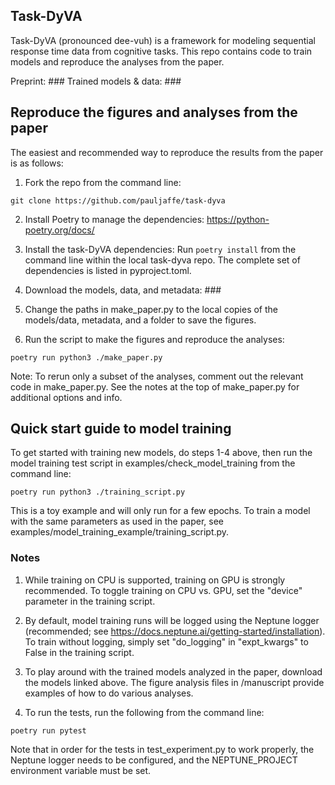 Task-DyVA
------------

Task-DyVA (pronounced dee-vuh) is a framework for modeling sequential response time data from cognitive tasks. This repo contains code to train models and reproduce the analyses from the paper. 

Preprint: ###
Trained models & data: ###


Reproduce the figures and analyses from the paper
------------

The easiest and recommended way to reproduce the results from the paper is as follows:

1) Fork the repo from the command line:

```
git clone https://github.com/pauljaffe/task-dyva
```

2) Install Poetry to manage the dependencies: https://python-poetry.org/docs/

3) Install the task-DyVA dependencies: Run `poetry install` from the command line within the local task-dyva repo. The complete set of dependencies is listed in pyproject.toml.

4) Download the models, data, and metadata: ###

5) Change the paths in make_paper.py to the local copies of the models/data, metadata, and a folder to save the figures. 

6) Run the script to make the figures and reproduce the analyses:

```
poetry run python3 ./make_paper.py
```

Note: To rerun only a subset of the analyses, comment out the relevant code in make_paper.py. See the notes at the top of make_paper.py for additional options and info.


Quick start guide to model training
------------

To get started with training new models, do steps 1-4 above, then run the model training test script in examples/check_model_training from the command line:

```
poetry run python3 ./training_script.py
```

This is a toy example and will only run for a few epochs. To train a model with the same parameters as used in the paper, see examples/model_training_example/training_script.py. 

### Notes
1) While training on CPU is supported, training on GPU is strongly recommended. To toggle training on CPU vs. GPU, set the "device" parameter in the training script.

2) By default, model training runs will be logged using the Neptune logger (recommended; see https://docs.neptune.ai/getting-started/installation). To train without logging, simply set "do_logging" in "expt_kwargs" to False in the training script. 

3) To play around with the trained models analyzed in the paper, download the models linked above. The figure analysis files in /manuscript provide examples of how to do various analyses. 

4) To run the tests, run the following from the command line:

```
poetry run pytest
```

Note that in order for the tests in test_experiment.py to work properly, the Neptune logger needs to be configured, and the NEPTUNE_PROJECT environment variable must be set.
